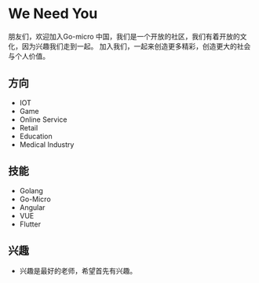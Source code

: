 # We Need You

朋友们，欢迎加入Go-micro 中国，我们是一个开放的社区，我们有着开放的文化，因为兴趣我们走到一起。
加入我们，一起来创造更多精彩，创造更大的社会与个人价值。

## 方向

+ IOT
+ Game
+ Online Service
+ Retail
+ Education
+ Medical Industry

## 技能

+ Golang
+ Go-Micro
+ Angular
+ VUE
+ Flutter

## 兴趣

+ 兴趣是最好的老师，希望首先有兴趣。
